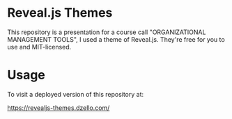# Reveal.js Themes

This repository is a presentation for a course call "ORGANIZATIONAL MANAGEMENT TOOLS", I used a theme of Reveal.js. They're free for you to use and MIT-licensed.

# Usage

To visit a deployed version of this repository at:

https://revealjs-themes.dzello.com/

